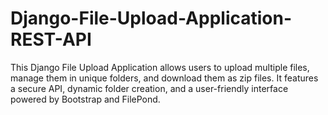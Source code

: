 # Django-File-Upload-Application-REST-API
This Django File Upload Application allows users to upload multiple files, manage them in unique folders, and download them as zip files. It features a secure API, dynamic folder creation, and a user-friendly interface powered by Bootstrap and FilePond.
